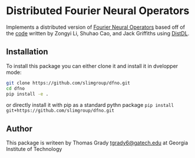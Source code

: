 # Distributed Fourier Neural Operators

Implements a distributed version of [Fourier Neural Operators](https://arxiv.org/pdf/2010.08895.pdf)
based off of the [code](https://github.com/zongyi-li/fourier_neural_operator) written by Zongyi Li, Shuhao Cao, and Jack Griffiths
using [DistDL](https://github.com/distdl/distdl).

## Installation


To install this package you can either clone it and install it in dvelopper mode:


```bash
git clone https://github.com/slimgroup/dfno.git
cd dfno
pip install -e .
```

or directly install it with pip as a standard pythn package `pip install git+https://github.com/slimgroup/dfno.git`

## Author

This package is writeen by Thomas Grady <tgrady6@gatech.edu> at Georgia Institute of Technology